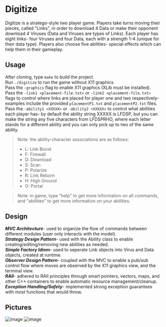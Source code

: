 # Digitize
Digitize is a stratego-style two player game. Players take turns moving their pieces, called "Links", in order to download 4 Data or make their opponent download 4 Viruses (Data and Viruses are types of Links). Each player has eight links- four Viruses and four Data, each with a strength 1-4 (unique for their data type). Players also choose five abilities- special effects which can help them in their gameplay. 

## Usage
After cloning, type `make` to build the project.\
Run `./digitize` to run the game without X11 graphics.\
Pass the `-graphics` flag to enable X11 graphics (XLib must be installed).\
Pass the `-link1 <placement-file.txt>` or `-link2 <placement-file.txt>` flags to control where links are placed for player one and two respectively- examples include the provided `placementP1.txt` and `placementP2.txt` files.\
Pass the `-ability1 <XXXXX>` or `-ability2 <XXXXX>` to control what abilities each player has- by default the ability string XXXXX is LFDSP, but you can make the string any five characters from LFDSPRHO, where each letter stands for a different ability and you can only pick up to two of the same ability.

> Note: the ability-character associations are as follows:
>- L: Link Boost
>- F: Firewall
>- D: Download
>- S: Scan
>- P: Polarize
>- R: Link Reborn
>- H: High Ground
>- O: Portal

> Note: in game, type "help" to get more information on all commands, and "abilities" to get more information on your abilities.

## Design
***MVC Architecture***- used to organize the flow of commands between different modules (user only interacts with the model).\
***Strategy Design Pattern***- used with the Ability class to enable creating/editing/removing new abilities as needed.\
***Simple Factory Idiom***- used to seperate Link objects into Virus and Data objects, created at runtime.\
***Observer Design Pattern***- coupled with the MVC to enable a pub/sub control flow where moves are observed by the X11 graphics view, and the terminal view.\
***RAII***- adhered to RAII principles through smart pointers, vectors, maps, and other C++ containers to enable automatic resource management/cleanup.\
***Exception Handling/Safety***- implemented strong exception guarantees with most functions that would throw.

## Pictures
![image](https://user-images.githubusercontent.com/30396273/209451599-6295631f-d64d-4846-a5d9-5f12decf0fab.png)
![image](https://user-images.githubusercontent.com/30396273/209451702-69293126-b561-462f-9eae-1cce5a944632.png)

